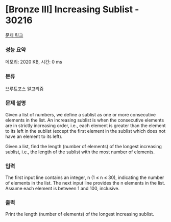 # [Bronze III] Increasing Sublist - 30216 

[문제 링크](https://www.acmicpc.net/problem/30216) 

### 성능 요약

메모리: 2020 KB, 시간: 0 ms

### 분류

브루트포스 알고리즘

### 문제 설명

<p>Given a list of numbers, we define a sublist as one or more consecutive elements in the list. An increasing sublist is when the consecutive elements are in strictly increasing order, i.e., each element is greater than the element to its left in the sublist (except the first element in the sublist which does not have an element to its left).</p>

<p>Given a list, find the length (number of elements) of the longest increasing sublist, i.e., the length of the sublist with the most number of elements.</p>

### 입력 

 <p>The first input line contains an integer, n (1 ≤ n ≤ 30), indicating the number of elements in the list. The next input line provides the n elements in the list. Assume each element is between 1 and 100, inclusive.</p>

### 출력 

 <p>Print the length (number of elements) of the longest increasing sublist.</p>

